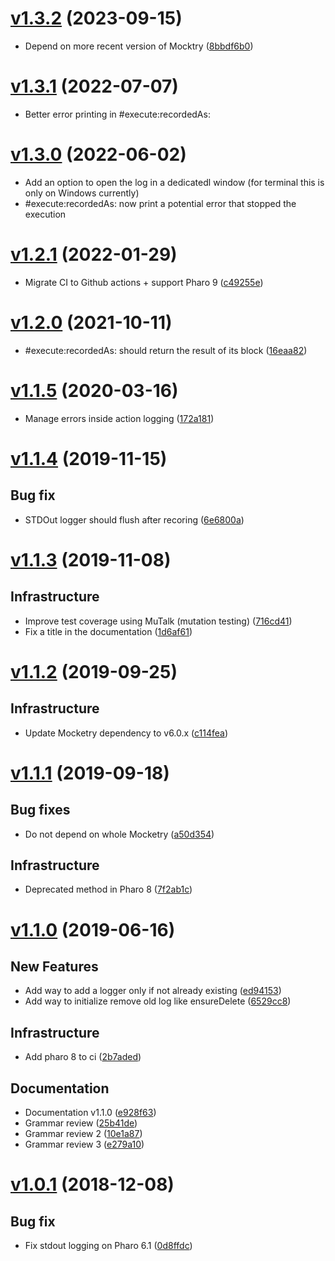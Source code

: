 <!--
git log --pretty="* %s ([%h](https://github.com/jecisc/TinyLogger/commit/%H))" v1.2.1...HEAD --grep="Merge pull" 
('Content' copyWithRegex: 'Merge pull request #[0-9]+ from [^/]+/[0-9]*' matchesReplacedWith: '') copyReplaceAll: '-' with: ' '
-->

# [v1.3.2](https://github.com/jecisc/TinyLogger/compare/v1.3.1...v1.3.2) (2023-09-15)

* Depend on more recent version of Mocktry ([8bbdf6b0](https://github.com/jecisc/TinyLogger/commit/8bbdf6b0a025dab104085b9ff5060c84d7239b58))

# [v1.3.1](https://github.com/jecisc/TinyLogger/compare/v1.3.0...v1.3.1) (2022-07-07)

* Better error printing in #execute:recordedAs:

# [v1.3.0](https://github.com/jecisc/TinyLogger/compare/v1.2.1...v1.3.0) (2022-06-02)

* Add an option to open the log in a dedicatedl window (for terminal this is only on Windows currently)
* #execute:recordedAs: now print a potential error that stopped the execution

# [v1.2.1](https://github.com/jecisc/TinyLogger/compare/v1.2.0...v1.2.1) (2022-01-29)

* Migrate CI to Github actions + support Pharo 9 ([c49255e](https://github.com/jecisc/TinyLogger/commit/c49255ebd6aa325ca335fe17fdd1041ff51b4f3a))

# [v1.2.0](https://github.com/jecisc/TinyLogger/compare/v1.1.5...v1.2.0) (2021-10-11)

* #execute:recordedAs: should return the result of its block ([16eaa82](https://github.com/jecisc/TinyLogger/commit/16eaa82e22e803ca4226150dc047c5ff61bf5434))

# [v1.1.5](https://github.com/jecisc/TinyLogger/compare/v1.1.4...v1.1.5) (2020-03-16)

* Manage errors inside action logging ([172a181](https://github.com/jecisc/TinyLogger/commit/172a1818df984b08b1ab6ebe60646c0aaf160771))

# [v1.1.4](https://github.com/jecisc/TinyLogger/compare/v1.1.3...v1.1.4) (2019-11-15)

## Bug fix

* STDOut logger should flush after recoring ([6e6800a](https://github.com/jecisc/TinyLogger/commit/6e6800a5f167e3606d084290c7b3e4cfc2625985))

# [v1.1.3](https://github.com/jecisc/TinyLogger/compare/v1.1.2...v1.1.3) (2019-11-08)

## Infrastructure

*  Improve test coverage using MuTalk (mutation testing) ([716cd41](https://github.com/jecisc/TinyLogger/commit/716cd41655614326b4e20a426bdb58ce5f0f2031))
*  Fix a title in the documentation ([1d6af61](https://github.com/jecisc/TinyLogger/commit/1d6af61b6114533ab20ef3ffaad252f95925d3a8))

# [v1.1.2](https://github.com/jecisc/TinyLogger/compare/v1.1.1...v1.1.2) (2019-09-25)

## Infrastructure

* Update Mocketry dependency to v6.0.x ([c114fea](https://github.com/jecisc/TinyLogger/commit/c114feac2ff65bd11e11fcd7f188e09e90022465))

# [v1.1.1](https://github.com/jecisc/TinyLogger/compare/v1.1.0...v1.1.1) (2019-09-18)

## Bug fixes

* Do not depend on whole Mocketry ([a50d354](https://github.com/jecisc/TinyLogger/commit/a50d3543bf00e76d780d7d3f2fb205280364b637))

## Infrastructure

*   Deprecated method in Pharo 8 ([7f2ab1c](https://github.com/jecisc/TinyLogger/commit/7f2ab1c7a6fc43d23801faed40383e2b6d4279c3))

# [v1.1.0](https://github.com/jecisc/TinyLogger/compare/v1.0.1...v1.1.0) (2019-06-16)

## New Features

* Add way to add a logger only if not already existing ([ed94153](https://github.com/jecisc/TinyLogger/commit/ed94153d9f086fed3a4f801cfe2029db383514c6))
* Add way to initialize remove old log like ensureDelete  ([6529cc8](https://github.com/jecisc/TinyLogger/commit/6529cc8a99360d93ad80a3badff5066021b6053f))

## Infrastructure

* Add pharo 8 to ci ([2b7aded](https://github.com/jecisc/TinyLogger/commit/2b7adede42186b3aca18aea4c910421fc4b13558))

## Documentation

* Documentation v1.1.0 ([e928f63](https://github.com/jecisc/TinyLogger/commit/e928f635134e2081c6a85f24adb7b11bd4261fdf))
* Grammar review ([25b41de](https://github.com/jecisc/TinyLogger/commit/25b41de42009092ef15ba258ba70ea12b8b2384b))
* Grammar review 2 ([10e1a87](https://github.com/jecisc/TinyLogger/commit/10e1a87c45b54f07d9a5dd0205a29277447bbfc8))
* Grammar review 3 ([e279a10](https://github.com/jecisc/TinyLogger/commit/e279a10121503d0cddcb645c765773c14c68c457))

# [v1.0.1](https://github.com/jecisc/TinyLogger/compare/v1.0.0...v1.0.1) (2018-12-08)

## Bug fix

* Fix stdout logging on Pharo 6.1 ([0d8ffdc](https://github.com/jecisc/TinyLogger/commit/0d8ffdc95724b2bf7a4859334469ddc63100f809))
